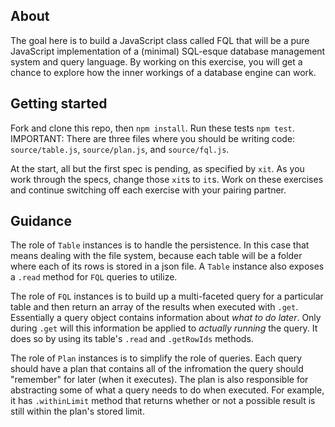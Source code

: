 ## About

The goal here is to build a JavaScript class called FQL that will be a pure JavaScript implementation of a (minimal) SQL-esque database management system and query language.  By working on this exercise, you will get a chance to explore how the inner workings of a database engine can work.

## Getting started

Fork and clone this repo, then `npm install`. Run these tests `npm test`. IMPORTANT: There are three files where you should be writing code: `source/table.js`, `source/plan.js`, and `source/fql.js`.

At the start, all but the first spec is pending, as specified by `xit`. As you work through the specs, change those `xit`s to `it`s. Work on these exercises and continue switching off each exercise with your pairing partner.

## Guidance

The role of `Table` instances is to handle the persistence. In this case that means dealing with the file system, because each table will be a folder where each of its rows is stored in a json file. A `Table` instance also exposes a `.read` method for `FQL` queries to utilize.

The role of `FQL` instances is to build up a multi-faceted query for a particular table and then return an array of the results when executed with `.get`. Essentially a query object contains information about *what to do later*. Only during `.get` will this information be applied to *actually running* the query. It does so by using its table's `.read` and `.getRowIds` methods.

The role of `Plan` instances is to simplify the role of queries. Each query should have a plan that contains all of the infromation the query should "remember" for later (when it executes). The plan is also responsible for abstracting some of what a query needs to do when executed. For example, it has `.withinLimit` method that returns whether or not a possible result is still within the plan's stored limit.